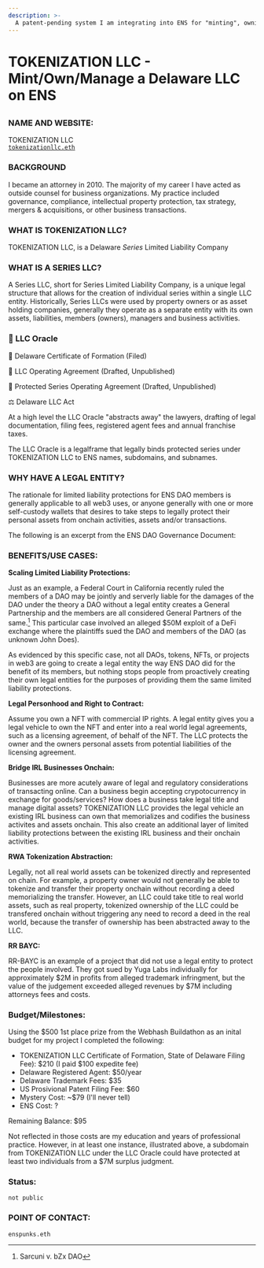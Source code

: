 ```yaml
---
description: >-
  A patent-pending system I am integrating into ENS for "minting", owning and managing legal entities.
---
```


# TOKENIZATION LLC - Mint/Own/Manage a Delaware LLC on ENS

##

### NAME AND WEBSITE:

TOKENIZATION LLC
</br>
[`tokenizationllc.eth`](https://app.webhash.com/Links/tokenization)

### BACKGROUND

I became an attorney in 2010.  The majority of my career I have acted as outside counsel for business organizations.  My practice included governance, compliance, intellectual property protection, tax strategy, mergers & acquisitions, or other business transactions.

### WHAT IS TOKENIZATION LLC? 

TOKENIZATION LLC, is a Delaware *Series* Limited Liability Company 

### WHAT IS A SERIES LLC? 

A Series LLC, short for Series Limited Liability Company, is a unique legal structure that allows for the creation of individual series within a single LLC entity. Historically, Series LLCs were used by property owners or as asset holding companies, generally they operate as a separate entity with its own assets, liabilities, members (owners), managers and business activities.

### 🔮 LLC Oracle

📜 Delaware Certificate of Formation (Filed)

📄 LLC Operating Agreement (Drafted, Unpublished)

📝 Protected Series Operating Agreement (Drafted, Unpublished)

⚖️ Delaware LLC Act

At a high level the LLC Oracle "abstracts away" the lawyers, drafting of legal documentation, filing fees, registered agent fees and annual franchise taxes. 

The LLC Oracle is a legalframe that legally binds protected series under TOKENIZATION LLC to ENS names, subdomains, and subnames.   

### WHY HAVE A LEGAL ENTITY?

The rationale for limited liability protections for ENS DAO members is generally applicable to all web3 uses, or anyone generally with one or more self-custody wallets that desires to take steps to legally protect their personal assets from onchain activities, assets and/or transactions.  

The following is an excerpt from the ENS DAO Governance Document:


### BENEFITS/USE CASES:

<b>Scaling Limited Liability Protections:</b>

Just as an example, a Federal Court in California recently ruled the members of a DAO may be jointly and serverly liable for the damages of the DAO under the theory a DAO without a legal entity creates a General Partnership and the members are all considered General Partners of the same.[^2]  This particular case involved an alleged $50M exploit of a DeFi exchange where the plaintiffs sued the DAO and members of the DAO (as unknown John Does).

As evidenced by this specific case, not all DAOs, tokens, NFTs, or projects in web3 are going to create a legal entity the way ENS DAO did for the benefit of its members, but nothing stops people from proactively creating their own legal entities for the purposes of providing them the same limited liability protections.

<b>Legal Personhood and Right to Contract:</b>

Assume you own a NFT with commercial IP rights. A legal entity gives you a legal vehicle to own the NFT and enter into a real world legal agreements, such as a licensing agreement, of behalf of the NFT.  The LLC protects the owner and the owners personal assets from potential liabilities of the licensing agreement.  

<b>Bridge IRL Businesses Onchain:</b>

Businesses are more acutely aware of legal and regulatory considerations of transacting online.  Can a business begin accepting crypotocurrency in exchange for goods/services?  How does a business take legal title and manage digital assets?  TOKENIZATION LLC provides the legal vehicle an existing IRL business can own that memorializes and codifies the business activites and assets onchain.  This also create an additional layer of limited liability protections between the existing IRL business and their onchain activities.  

<b>RWA Tokenization Abstraction:</b>

Legally, not all real world assets can be tokenized directly and represented on chain.  For example, a property owner would not generally be able to tokenize and transfer their property onchain without recording a deed memorializing the transfer.  However, an LLC could take title to real world assets, such as real property, tokenized ownership of the LLC could be transfered onchain without triggering any need to record a deed in the real world, because the transfer of ownership has been abstracted away to the LLC.

<b>RR BAYC:</b>

RR-BAYC is an example of a project that did not use a legal entity to protect the people involved.  They got sued by Yuga Labs individually for approximately $2M in profits from alleged trademark infringment, but the value of the judgement exceeded alleged revenues by $7M including attorneys fees and costs.

### Budget/Milestones:

Using the $500 1st place prize from the Webhash Buildathon as an inital budget for my project I completed the following:

* TOKENIZATION LLC Certificate of Formation, State of Delaware Filing Fee): $210 (I paid $100 expedite fee)
* Delaware Registered Agent: $50/year
* Delaware Trademark Fees: $35
* US Prosivional Patent Filing Fee: $60
* Mystery Cost: ~$79 (I'll never tell)
* ENS Cost: ?

Remaining Balance: $95 

Not reflected in those costs are my education and years of professional practice.  However, in at least one instance, illustrated above, a subdomain from TOKENIZATION LLC under the LLC Oracle could have protected at least two individuals from a $7M surplus judgment.


### Status:

 `not public` 

### POINT OF CONTACT:

`enspunks.eth` 

[^1]: United States Patent Trademark Office, Application #: 63/565,179

[^2]: Sarcuni v. bZx DAO
